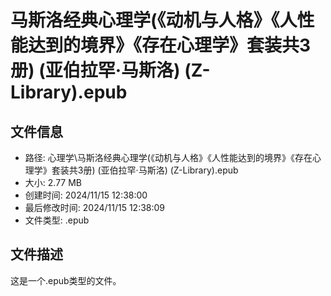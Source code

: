 ﻿# 马斯洛经典心理学(《动机与人格》《人性能达到的境界》《存在心理学》套装共3册) (亚伯拉罕·马斯洛) (Z-Library).epub

## 文件信息
- 路径: 心理学\马斯洛经典心理学(《动机与人格》《人性能达到的境界》《存在心理学》套装共3册) (亚伯拉罕·马斯洛) (Z-Library).epub
- 大小: 2.77 MB
- 创建时间: 2024/11/15 12:38:00
- 最后修改时间: 2024/11/15 12:38:09
- 文件类型: .epub

## 文件描述
这是一个.epub类型的文件。

